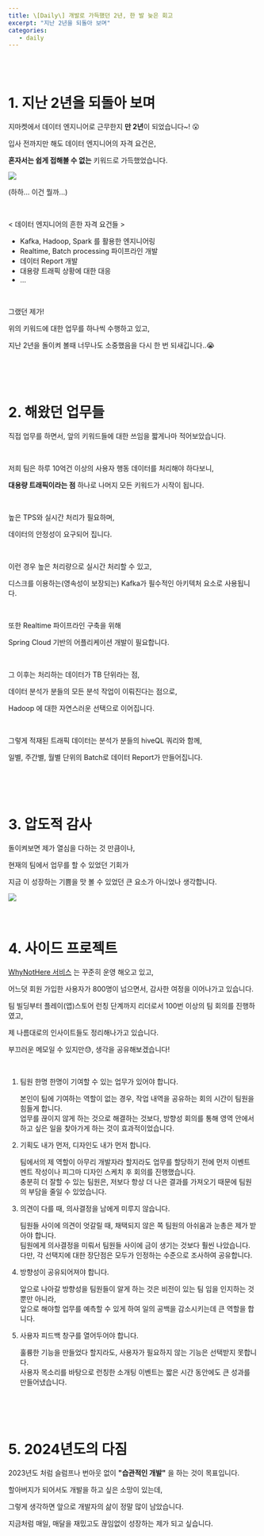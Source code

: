 ```yaml
---
title: \[Daily\] 개발로 가득했던 2년, 한 발 늦은 회고
excerpt: "지난 2년을 되돌아 보며"
categories: 
   - daily
---
```


<br />
<br />

# 1. 지난 2년을 되돌아 보며

지마켓에서 데이터 엔지니어로 근무한지 <b>만 2년</b>이 되었습니다~! 😮

입사 전까지만 해도 데이터 엔지니어의 자격 요건은,

<b>혼자서는 쉽게 접해볼 수 없는</b> 키워드로 가득했었습니다.

<img src="https://github.com/whynot-here/whynot-here-api-server/assets/42775225/41cfd94d-d639-4dc1-aba2-58b7bfac4b5b" />

(하하... 이건 뭘까...)

<br />

< 데이터 엔지니어의 흔한 자격 요건들 >

- Kafka, Hadoop, Spark 를 활용한 엔지니어링
- Realtime, Batch processing 파이프라인 개발
- 데이터 Report 개발
- 대용량 트래픽 상황에 대한 대응
- ...

<br />

그랬던 제가! 

위의 키워드에 대한 업무를 하나씩 수행하고 있고,

지난 2년을 돌이켜 볼때 너무나도 소중했음을 다시 한 번 되새깁니다..😭

<br />
<br />
<br />


# 2. 해왔던 업무들

직접 업무를 하면서, 앞의 키워드들에 대한 쓰임을 짧게나마 적어보았습니다.

<br />

저희 팀은 하루 10억건 이상의 사용자 행동 데이터를 처리해야 하다보니,

<b>대용량 트래픽이라는 점</b> 하나로 나머지 모든 키워드가 시작이 됩니다.

<br />

높은 TPS와 실시간 처리가 필요하며,

데이터의 안정성이 요구되어 집니다.

<br />

이런 경우 높은 처리량으로 실시간 처리할 수 있고,

디스크를 이용하는(영속성이 보장되는) Kafka가 필수적인 아키텍처 요소로 사용됩니다.

<br />

또한 Realtime 파이프라인 구축을 위해 

Spring Cloud 기반의 어플리케이션 개발이 필요합니다.

<br />

그 이후는 처리하는 데이터가 TB 단위라는 점,

데이터 분석가 분들의 모든 분석 작업이 이뤄진다는 점으로,

Hadoop 에 대한 자연스러운 선택으로 이어집니다.

<br />

그렇게 적재된 트래픽 데이터는 분석가 분들의 hiveQL 쿼리와 함께,

일별, 주간별, 월별 단위의 Batch로 데이터 Report가 만들어집니다.



<br />
<br />
<br />


# 3. 압도적 감사

돌이켜보면 제가 열심을 다하는 것 만큼이나,

현재의 팀에서 업무를 할 수 있었던 기회가

지금 이 성장하는 기쁨을 맛 볼 수 있었던 큰 요소가 아니었나 생각합니다.

<img src="https://github.com/whynot-here/whynot-here-api-server/assets/42775225/5f977a59-e917-44bf-aaed-f43bc1aa7a49" />

<br />
<br />
<br />

# 4. 사이드 프로젝트

<a href="https://litt.ly/whynot_here" target="_blank">WhyNotHere 서비스</a> 는 꾸준히 운영 해오고 있고,

어느덧 회원 가입한 사용자가 800명이 넘으면서, 감사한 여정을 이어나가고 있습니다.

팀 빌딩부터 플레이(앱)스토어 런칭 단계까지 리더로서 100번 이상의 팀 회의를 진행하였고, 

제 나름대로의 인사이트들도 정리해나가고 있습니다.

부끄러운 메모일 수 있지만😓, 생각을 공유해보겠습니다!

<br />

1. 팀원 한명 한명이 기여할 수 있는 업무가 있어야 합니다.
    
    본인이 팀에 기여하는 역할이 없는 경우, 작업 내역을 공유하는 회의 시간이 팀원을 힘들게 합니다. <br />업무를 끊이지 않게 하는 것으로 해결하는 것보다, 방향성 회의를 통해 영역 안에서 하고 싶은 일을 찾아가게 하는 것이 효과적이었습니다.
    
2. 기획도 내가 먼저, 디자인도 내가 먼저 합니다.
    
    팀에서의 제 역할이 아무리 개발자라 할지라도 업무를 할당하기 전에 먼저 이벤트 멘트 작성이나 피그마 디자인 스케치 후 회의를 진행했습니다. <br />충분히 더 잘할 수 있는 팀원은, 저보다 항상 더 나은 결과를 가져오기 때문에 팀원의 부담을 줄일 수 있었습니다.
    
3. 의견이 다를 때, 의사결정을 남에게 미루지 않습니다.
    
    팀원들 사이에 의견이 엇갈릴 때, 채택되지 않은 쪽 팀원의 아쉬움과 눈총은 제가 받아야 합니다. <br />팀원에게 의사결정을 미뤄서 팀원들 사이에 금이 생기는 것보다 훨씬 나았습니다. <br />다만, 각 선택지에 대한 장단점은 모두가 인정하는 수준으로 조사하여 공유합니다.
    
4. 방향성이 공유되어져야 합니다.
    
    앞으로 나아갈 방향성을 팀원들이 알게 하는 것은 비전이 있는 팀 임을 인지하는 것 뿐만 아니라, <br />앞으로 해야할 업무를 예측할 수 있게 하여 일의 공백을 감소시키는데 큰 역할을 합니다.
    
5. 사용자 피드백 창구를 열어두어야 합니다.
    
    훌륭한 기능을 만들었다 할지라도, 사용자가 필요하지 않는 기능은 선택받지 못합니다. <br />사용자 목소리를 바탕으로 런칭한 소개팅 이벤트는 짧은 시간 동안에도 큰 성과를 만들어냈습니다.

<br />
<br />
<br />


# 5. 2024년도의 다짐

2023년도 처럼 슬럼프나 번아웃 없이 <b>"습관적인 개발"</b> 을 하는 것이 목표입니다.

할아버지가 되어서도 개발을 하고 싶은 소망이 있는데,

그렇게 생각하면 앞으로 개발자의 삶이 정말 많이 남았습니다.

지금처럼 매일, 매달을 재밌고도 끊임없이 성장하는 제가 되고 싶습니다.

<br />
<br />
<br />